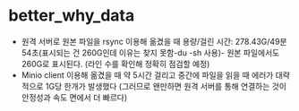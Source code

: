 # better_why_data
- 원격 서버로 원본 파일을 rsync 이용해 옮겼을 때 용량/걸린 시간: 278.43G/49분 54초(표시되는 건 260G인데 이유는 찾지 못함-du -sh 사용)- 원본 파일에서도 260G로 표시된다.
  (라인 수를 확인해 정확히 점검할 예정)
- Minio client 이용해 옮겼을 때 약 5시간 걸리고 중간에 파일을 읽을 때 에러가 대략적으로 1G당 한개가 발생했다
  (그러므로 왠만하면 원격 서버를 통해 연결하는 것이 안정성과 속도 면에서 더 빠르다)
